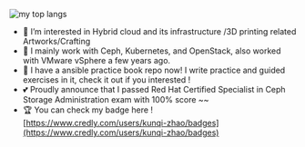 <!-- ![my github activity graph](https://activity-graph.herokuapp.com/graph?username=ZhaoKunqi&theme=github) -->
![my top langs](https://github-readme-stats.vercel.app/api/top-langs/?username=ZhaoKunqi&hide=css,html&layout=compact&langs_count=8)
- 👀 I’m interested in Hybrid cloud and its infrastructure /3D printing related Artworks/Crafting
- 🌱 I mainly work with Ceph, Kubernetes, and OpenStack, also worked with VMware vSphere a few years ago.
- 🌱 I have a ansible practice book repo now! I write practice and guided exercises in it, check it out if you interested !
- 💕 Proudly announce that I passed Red Hat Certified Specialist in Ceph Storage Administration exam with 100% score ~~
- 🏆 You can check my badge here ![https://www.credly.com/users/kunqi-zhao/badges](https://www.credly.com/users/kunqi-zhao/badges)
